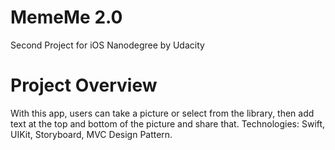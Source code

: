 # MemeMe 2.0
Second Project for iOS Nanodegree by Udacity

# Project Overview
With this app, users can take a picture or select from the library, then add text at the top and bottom of the picture and share that.
Technologies: Swift, UIKit, Storyboard, MVC Design Pattern.
